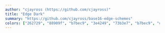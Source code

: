 ```yaml
---
author: "cjayross (https://github.com/cjayross)"
title: "Edge Dark"
summary: "https://github.com/cjayross/base16-edge-schemes"
colors: ["262729", "88909f", "b7bec9", "3e4249", "73b3e7", "b7bec9", "d390e7", "3e4249", "e77171", "e77171", "dbb774", "a1bf78", "5ebaa5", "73b3e7", "d390e7", "5ebaa5"]
---
```

